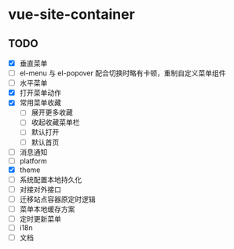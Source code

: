 # vue-site-container

## TODO

- [x] 垂直菜单
- [ ] el-menu 与 el-popover 配合切换时略有卡顿，重制自定义菜单组件
- [ ] 水平菜单
- [x] 打开菜单动作
- [x] 常用菜单收藏
  - [ ] 展开更多收藏
  - [ ] 收起收藏菜单栏
  - [ ] 默认打开
  - [ ] 默认首页
- [ ] 消息通知
- [ ] platform
- [x] theme
- [ ] 系统配置本地持久化
- [ ] 对接对外接口
- [ ] 迁移站点容器原定时逻辑
- [ ] 菜单本地缓存方案
- [ ] 定时更新菜单
- [ ] i18n
- [ ] 文档
